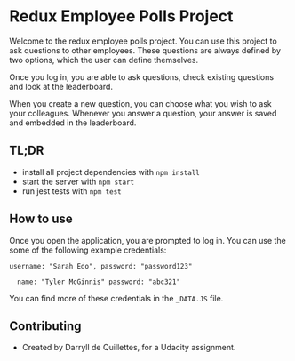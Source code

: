 # Redux Employee Polls Project

Welcome to the redux employee polls project. You can use this project to ask questions to other employees. 
These questions are always defined by two options, which the user can define themselves.

Once you log in, you are able to ask questions, check existing questions and look at the leaderboard.

When you create a new question, you can choose what you wish to ask your colleagues.
Whenever you answer a question, your answer is saved and embedded in the leaderboard.

## TL;DR

- install all project dependencies with `npm install`
- start the server with `npm start`
- run jest tests with `npm test`

## How to use
Once you open the application, you are prompted to log in. You can use the some of the following example credentials:

``username: "Sarah Edo",
password: "password123"``

`` 
name: "Tyler McGinnis"
password: "abc321"``

You can find more of these credentials in the `_DATA.JS` file.

## Contributing

- Created by Darryll de Quillettes, for a Udacity assignment.
